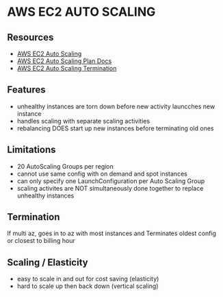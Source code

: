 # AWS EC2 AUTO SCALING

## Resources

- [AWS EC2 Auto Scaling](https://docs.aws.amazon.com/autoscaling/ec2/userguide/what-is-amazon-ec2-auto-scaling.html)
- [AWS EC2 Auto Scaling Plan Docs](https://docs.aws.amazon.com/autoscaling/plans/userguide/what-is-a-scaling-plan.html)
- [AWS EC2 Auto Scaling Termination](http://docs.aws.amazon.com/autoscaling/latest/userguide/as-instance-termination.html)

## Features

- unhealthy instances are torn down before new activity launcches new instance
- handles scaling with separate scaling activities
- rebalancing DOES start up new instances before terminating old ones

## Limitations

- 20 AutoScaling Groups per region
- cannot use same config with on demand and spot instances
- can only specify one LaunchConfiguration per Auto Scaling Group
- scaling activites are NOT simultaneously done together to replace unhealthy instances

## Termination

If multi az, goes in to az with most instances and
Terminates oldest config or closest to billing hour

## Scaling / Elasticity

- easy to scale in and out for cost saving (elasticity)
- hard to scale up then back down (vertical scaling)
